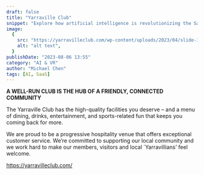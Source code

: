```yaml
---
draft: false
title: "Yarraville Club"
snippet: "Explore how artificial intelligence is revolutionizing the SaaS industry."
image:
  {
    src: "https://yarravilleclub.com/wp-content/uploads/2023/04/slide-1.jpg",
    alt: "alt text",
  }
publishDate: "2023-08-06 13:55"
category: "AI & VR"
author: "Michael Chen"
tags: [AI, SaaS]
---
```


**A WELL-RUN CLUB IS THE HUB OF A FRIENDLY, CONNECTED COMMUNITY**

The Yarraville Club has the high-quality facilities you deserve – and a menu of dining, drinks, entertainment, and sports-related fun that keeps you coming back for more.

We are proud to be a progressive hospitality venue that offers exceptional customer service. We’re committed to supporting our local community and we work hard to make our members, visitors and local `Yarravillians’ feel welcome.

https://yarravilleclub.com/
